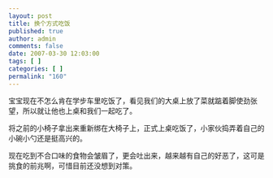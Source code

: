 ```yaml
---
layout: post
title: 换个方式吃饭
published: true
author: admin
comments: false
date: 2007-03-30 12:03:00
tags: [ ]
categories: [ ]
permalink: "160"
---
```

宝宝现在不怎么肯在学步车里吃饭了，看见我们的大桌上放了菜就踮着脚使劲张望，所以就让他也上桌和我们一起吃了。


  


将之前的小椅子拿出来重新绑在大椅子上，正式上桌吃饭了，小家伙捣弄着自己的小碗小勺还是挺高兴的。


  


现在吃到不合口味的食物会皱眉了，更会吐出来，越来越有自己的好恶了，这可是挑食的前兆啊，可惜目前还没想到对策。